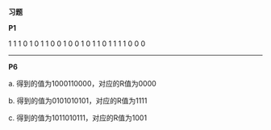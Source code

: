 **习题**

**P1**

1 1 1 0 1 
0 1 1 0 0 
1 0 0 1 0 
1 1 0 1 1 
1 1 0 0 0 

------

**P6**

a. 得到的值为1000110000，对应的R值为0000

b. 得到的值为0101010101，对应的R值为1111

c. 得到的值为1011010111，对应的R值为1001

